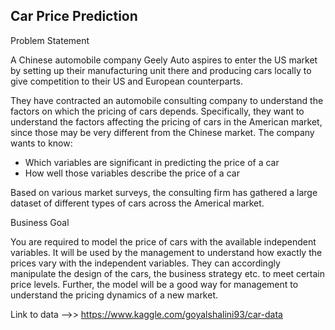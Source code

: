 ## Car Price Prediction

Problem Statement

A Chinese automobile company Geely Auto aspires to enter the US market by setting up their manufacturing unit there and producing cars locally to give competition to their US and European counterparts.

They have contracted an automobile consulting company to understand the factors on which the pricing of cars depends. Specifically, they want to understand the factors affecting the pricing of cars in the American market, since those may be very different from the Chinese market. The company wants to know:

- Which variables are significant in predicting the price of a car
- How well those variables describe the price of a car

Based on various market surveys, the consulting firm has gathered a large dataset of different types of cars across the Americal market.



Business Goal

You are required to model the price of cars with the available independent variables. It will be used by the management to understand how exactly the prices vary with the independent variables. They can accordingly manipulate the design of the cars, the business strategy etc. to meet certain price levels. Further, the model will be a good way for management to understand the pricing dynamics of a new market.

Link to data -->> https://www.kaggle.com/goyalshalini93/car-data
